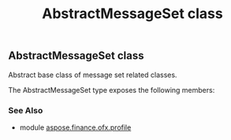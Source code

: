 ﻿---
title: AbstractMessageSet class
second_title: Aspose.Finance for Python via .NET API References
description: 
type: docs
weight: 10
url: /python-net/aspose.finance.ofx.profile/abstractmessageset/
is_root: false
---

## AbstractMessageSet class

Abstract base class of message set related classes.



The AbstractMessageSet type exposes the following members:

### See Also

* module [aspose.finance.ofx.profile](../)
